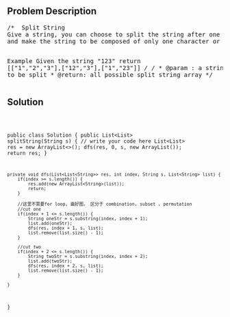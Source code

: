 <!--
<style>
  body { font-family: Arial, sans-serif; }
  .container { max-width: 1000px; margin: auto; padding: 20px; }
  .comment-block { background-color: #f9f9f9; padding: 10px; border-left: 5px solid #ccc; }
  .code-block { background-color: #f4f4f4; padding: 10px; border: 1px solid #ddd; }
</style>
-->

<div class='container'>
<h2>Problem Description</h2>
<div class='comment-block'>
<pre>
/*  Split String
Give a string, you can choose to split the string after one character or two adjacent characters,
and make the string to be composed of only one character or two characters. Output all possible results.

Example
Given the string "123"
return [["1","2","3"],["12","3"],["1","23"]]
*/
    /*
     * @param : a string to be split
     * @return: all possible split string array
     */
</pre>
</div>

<h2>Solution</h2>
<div class='code-block'>
<pre><code class='language-java'>

public class Solution {
    public List<List<String>> splitString(String s) {
        // write your code here
        List<List<String>> res = new ArrayList<>();
        dfs(res, 0, s, new ArrayList<String>());
        return res;
    }
    
    private void dfs(List<List<String>> res, int index, String s, List<String> list) {
        if(index >= s.length()) {
            res.add(new ArrayList<String>(list));
            return;
        }
        
        //这里不需要for loop, 画好图， 区分于 combination, subset , permutation
        //cut one 
        if(index + 1 <= s.length()) {
            String oneStr = s.substring(index, index + 1);
            list.add(oneStr);
            dfs(res, index + 1, s, list);
            list.remove(list.size() - 1);
        }
            
        //cut two 
        if(index + 2 <= s.length()) {
            String twoStr = s.substring(index, index + 2);
            list.add(twoStr);
            dfs(res, index + 2, s, list);
            list.remove(list.size() - 1);                
        }
        
    }
}</code></pre>
</div>
</div>
